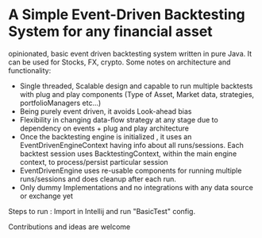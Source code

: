 A Simple Event-Driven Backtesting System for any financial asset
===

opinionated, basic event driven backtesting system written in pure Java. It can be used for Stocks, FX, crypto.
Some notes on architecture and functionality:

* Single threaded, Scalable design and capable to run multiple backtests with plug and play components (Type of Asset, Market data, strategies, portfolioManagers etc...)
* Being purely event driven, it avoids Look-ahead bias
* Flexibility in changing data-flow strategy at any stage due to dependency on events + plug and play architecture
* Once the backtesting engine is initialized , it uses an EventDrivenEngineContext having info about all runs/sessions. Each backtest session uses BacktestingContext, within the main engine context, to process/persist particular session
* EventDrivenEngine uses re-usable components for running multiple runs/sessions and does cleanup after each run.
* Only dummy Implementations and no integrations with any data source or exchange yet


Steps to run : Import in Intellij and run "BasicTest" config.


Contributions and ideas are welcome

